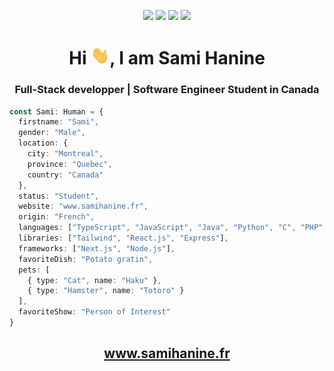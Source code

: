<p align="center">
	<img src="https://img.shields.io/badge/Age-20-blue" />
  <img src="https://img.shields.io/badge/Focus-%20Typescript-brightgreen" />
  <img src="https://img.shields.io/badge/Lives-Montréal-success%22" />
  <img src="https://img.shields.io/badge/Languages-English%20%26%20French-brightgreen" />
</p>
<h1 align="center">Hi <img src="https://raw.githubusercontent.com/ABSphreak/ABSphreak/master/gifs/Hi.gif" width="30px">, I am Sami Hanine </h1>
<h3 align="center">Full-Stack developper | Software Engineer Student in Canada </h3>

```typescript
const Sami: Human = {
  firstname: "Sami",
  gender: "Male",
  location: {
    city: "Montreal",
    province: "Quebec",
    country: "Canada"
  },
  status: "Student",
  website: "www.samihanine.fr",
  origin: "French",
  languages: ["TypeScript", "JavaScript", "Java", "Python", "C", "PHP", "batch"],
  libraries: ["Tailwind", "React.js", "Express"],
  frameworks: ["Next.js", "Node.js"],
  favoriteDish: "Potato gratin",
  pets: [
    { type: "Cat", name: "Haku" },
    { type: "Hamster", name: "Totoro" }
  ],
  favoriteShow: "Person of Interest"
}
```
<h2 align="center"><a href="https://www.samihanine.fr">www.samihanine.fr</a></h2>

